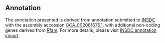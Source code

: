 

Annotation
----------

The annotation presented is derived from annotation submitted to
[INSDC](http://www.insdc.org) with the assembly accession
[GCA\_002081675.1](http://www.ebi.ac.uk/ena/data/view/GCA_002081675.1),
with additional non-coding genes derived from
[Rfam](http://rfam.xfam.org/). For more details, please visit [INSDC
annotation
import](http://ensemblgenomes.org/info/data/insdc_annotation).
